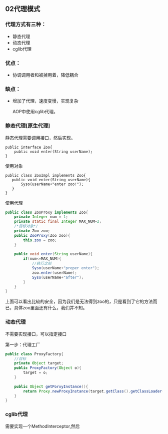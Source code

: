 ## 02代理模式

### 代理方式有三种：

- 静态代理
- 动态代理
- cglib代理

### 优点：

- 协调调用者和被掉用着，降低耦合

### 缺点：

- 增加了代理，速度变慢，实现复杂

  AOP中使用cglib代理。

### 静态代理[原生代理]

静态代理需要调用接口，然后实现。

```
public interface Zoo{
    public void enter(String userName);
}
```

使用对象

```
public class ZooImpl implements Zoo{
   public void enter(String userName){
       Syso(userName+"enter zoo!");
   }	    
}
```

使用代理

```java
public class ZooProxy implements Zoo{
    private Integer num = 1;
    private static final Integer MAX_NUM=2;
    /*目标对象*/
    private Zoo zoo;
    public ZooProxy(Zoo zoo){
        this.zoo = zoo;
    }
    
    public void enter(String userName){
        if(num<=MAX_NUM){
           	//执行之前
            Syso(userName+"preper enter");
            zoo.enter(userName);
            Syso(userName+"after");
        } 
    }
}
```

上面可以看出比较的安全，因为我们是无法得到zoo的，只是看到了它的方法而已，具体zoo里面还有什么，我们并不知。

### 动态代理

不需要实现接口，可以指定接口

第一步：代理工厂

```java
public class ProxyFactory{
    //目标
 	private Object target;
    public ProxyFactory(Object o){
        target = o;
    }
    
    public Object getPorxyInstance(){
        return Proxy.newProxyInstance(target.getClass().getClassLoader(),tar.getClass().getInterfaces(),new 
    }
}
```

### cglib代理

需要实现一个MethodInterceptor,然后